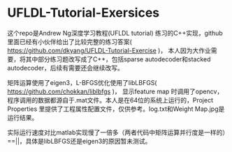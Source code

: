 UFLDL-Tutorial-Exersices
========================

这个repo是Andrew Ng深度学习教程(UFLDL tutorial) 练习的C++实现，github里面已经有小伙伴给出了比较完整的练习答案( https://github.com/dkyang/UFLDL-Tutorial-Exercise )， 本人因为大作业需要，将其中部分练习题改写成了C++，包括sparse autodecoder和stacked autodecoder，后续有需要还会继续改写。

矩阵运算使用了eigen3，L-BFGS优化使用了libLBFGS( https://github.com/chokkan/liblbfgs )， 显示feature map 时调用了opencv，程序调用的数据都源自于.mat文件。本人是在64位的系统上运行的，Project Properties 里提供了工程属性配置文件，仅供参考。log.txt和Weight Map.jpg是运行结果。

实际运行速度对比matlab实现慢了一倍多（两者代码中矩阵运算并行度是一样的）==||，具体是libLBFGS还是eigen3的原因暂未测试。
